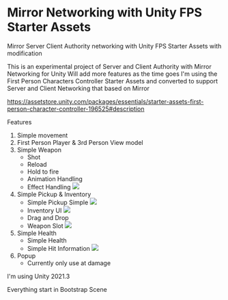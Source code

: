 # Mirror Networking with Unity FPS Starter Assets
Mirror Server Client Authority networking with Unity FPS Starter Assets with modification

This is an experimental project of Server and Client Authority with Mirror Networking for Unity
Will add more features as the time goes
I'm using the First Person Characters Controller Starter Assets and converted to support Server and Client Networking that based on Mirror

https://assetstore.unity.com/packages/essentials/starter-assets-first-person-character-controller-196525#description

Features
1. Simple movement
2. First Person Player & 3rd Person View model
3. Simple Weapon
    - Shot
    - Reload
    - Hold to fire
    - Animation Handling
    - Effect Handling
![](https://github.com/walaoRIKI/MirrorUnityFPS/blob/main/Readme/Shot%20Reload.gif)
4. Simple Pickup & Inventory
    - Simple Pickup Simple 
![](https://github.com/walaoRIKI/MirrorUnityFPS/blob/main/Readme/InventoryPickup.gif)
    - Inventory UI 
![](https://github.com/walaoRIKI/MirrorUnityFPS/blob/main/Readme/InventoryOpenClose.gif)
    - Drag and Drop
    - Weapon Slot
![](https://github.com/walaoRIKI/MirrorUnityFPS/blob/main/Readme/InventorySwapDrop.gif)
5. Simple Health
    - Simple Health
    - Simple Hit Information
![](https://github.com/walaoRIKI/MirrorUnityFPS/blob/main/Readme/Kill.gif)
6. Popup
    - Currently only use at damage

I'm using Unity 2021.3

Everything start in Bootstrap Scene
